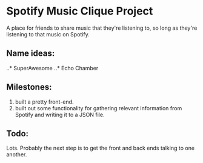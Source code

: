 # Spotify Music Clique Project
A place for friends to share music that they're listening to, so long as they're listening to that music on Spotify.

## Name ideas:
..* SuperAwesome
..* Echo Chamber

## Milestones:
1. built a pretty front-end.
2. built out some functionality for gathering relevant information from Spotify and writing it to a JSON file.

## Todo:
Lots. Probably the next step is to get the front and back ends talking to one another.